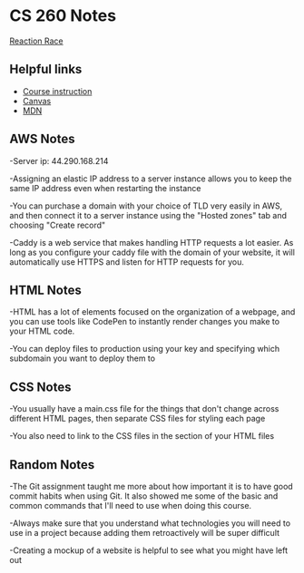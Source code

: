 # CS 260 Notes

[Reaction Race](https://simon.cs260.click)

## Helpful links

- [Course instruction](https://github.com/webprogramming260)
- [Canvas](https://byu.instructure.com)
- [MDN](https://developer.mozilla.org)

## AWS Notes

-Server ip: 44.290.168.214

-Assigning an elastic IP address to a server instance allows you to keep the same IP address even when restarting the instance

-You can purchase a domain with your choice of TLD very easily in AWS, and then connect it to a server instance using the "Hosted zones" tab and choosing "Create record"

-Caddy is a web service that makes handling HTTP requests a lot easier. As long as you configure your caddy file with the domain of your website, it will automatically use HTTPS and listen for HTTP requests for you.

## HTML Notes

-HTML has a lot of elements focused on the organization of a webpage, and you can use tools like CodePen to instantly render changes you make to your HTML code.

-You can deploy files to production using your key and specifying which subdomain you want to deploy them to

## CSS Notes

-You usually have a main.css file for the things that don't change across different HTML pages, then separate CSS files for styling each page

-You also need to link to the CSS files in the <head> section of your HTML files

## Random Notes

-The Git assignment taught me more about how important it is to have good commit habits when using Git. It also showed me some of the basic and common commands that I'll need to use when doing this course.

-Always make sure that you understand what technologies you will need to use in a project because adding them retroactively will be super difficult

-Creating a mockup of a website is helpful to see what you might have left out
